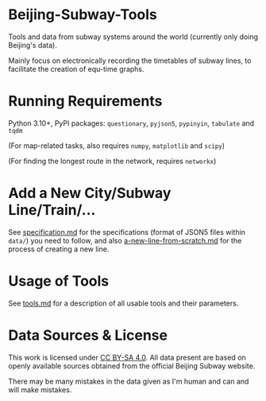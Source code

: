 # Beijing-Subway-Tools
Tools and data from subway systems around the world (currently only doing Beijing's data).

Mainly focus on electronically recording the timetables of subway lines, to facilitate the creation
of equ-time graphs.

# Running Requirements
Python 3.10+, PyPI packages: `questionary`, `pyjson5`, `pypinyin`, `tabulate` and `tqdm`

(For map-related tasks, also requires `numpy`, `matplotlib` and `scipy`)

(For finding the longest route in the network, requires `networkx`)

# Add a New City/Subway Line/Train/...
See [specification.md](docs/specification.md) for the specifications (format of JSON5 files within `data/`) you need to
follow, and also [a-new-line-from-scratch.md](docs/a-new-line-from-scratch.md) for the process of creating a new line.

# Usage of Tools
See [tools.md](docs/tools.md) for a description of all usable tools and their parameters.

# Data Sources & License
This work is licensed under [CC BY-SA 4.0](https://creativecommons.org/licenses/by-sa/4.0/).
All data present are based on openly available sources obtained from the official Beijing Subway website.

There may be many mistakes in the data given as I'm human and can and will make mistakes.